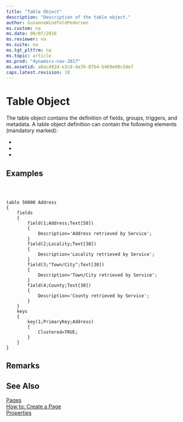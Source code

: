 ```yaml
---
title: "Table Object"
description: "Description of the table object."
author: SusanneWindfeldPedersen
ms.custom: na
ms.date: 09/07/2016
ms.reviewer: na
ms.suite: na
ms.tgt_pltfrm: na
ms.topic: article
ms.prod: "dynamics-nav-2017"
ms.assetid: a0ac492d-e3c8-4a76-87b4-b469e08c58e7
caps.latest.revision: 18
---
```

# Table Object
The table object contains the definition of fields, groups, triggers, and metadata. A table object definition can contain the following elements (mandatory marked):

+
+
+  



## Examples

```



table 50000 Address
{
    fields
    {
        field(1;Address;Text[50])
        {
            Description='Address retrieved by Service';
        }
        field(2;Locality;Text[30])
        {
            Description='Locality retrieved by Service';
        }
        field(3;"Town/City";Text[30])
        {
            Description='Town/City retrieved by Service';
        }
        field(4;County;Text[30])
        {
            Description='County retrieved by Service';
        }
    }
    keys
    {
        key(1;PrimaryKey;Address)
        {
            Clustered=TRUE;
        }
    }
}
```

## Remarks  

## See Also  
 [Pages](Pages.md)   
 [How to: Create a Page](How-to--Create-a-Page.md)   
 [Properties](Properties.md)
